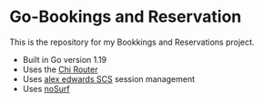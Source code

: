 # Go-Bookings and Reservation

This is the repository for my Bookkings and Reservations project.

- Built in Go version 1.19
- Uses the [Chi Router](https://github.com/go-chi/chi/v5)
- Uses [alex edwards SCS](https://github.com/alexedwards/scs/v2) session management
- Uses [noSurf](https://github.com/justinas/nosurf)
